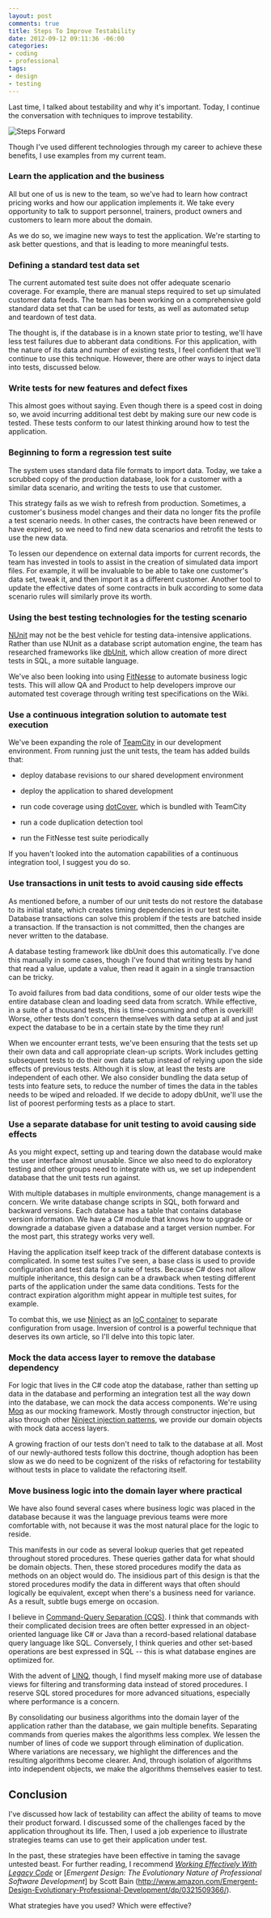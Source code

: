 ```yaml
---
layout: post
comments: true
title: Steps To Improve Testability
date: 2012-09-12 09:11:36 -06:00
categories:
- coding
- professional
tags:
- design
- testing
---
```

Last time, I talked about testability and why it's important. Today, I continue the conversation with techniques to improve testability. 

![Steps Forward](/assets/IMG_0130.png)

Though I've used different technologies through my career to achieve these benefits, I use examples from my current team.

### Learn the application and the business

All but one of us is new to the team, so we've had to learn how contract pricing works and how our application implements it. We take every opportunity to talk to support personnel, trainers, product owners and customers to learn more about the domain.

As we do so, we imagine new ways to test the application. We're starting to ask better questions, and that is leading to more meaningful tests.

### Defining a standard test data set

The current automated test suite does not offer adequate scenario coverage. For example, there are manual steps required to set up simulated customer data feeds. The team has been working on a comprehensive gold standard data set that can be used for tests, as well as automated setup and teardown of test data.

The thought is, if the database is in a known state prior to testing, we'll have less test failures due to abberant data conditions. For this application, with the nature of its data and number of existing tests, I feel confident that we'll continue to use this technique. However, there are other ways to inject data into tests, discussed below.

### Write tests for new features and defect fixes

This almost goes without saying. Even though there is a speed cost in doing so, we avoid incurring additional test debt by making sure our new code is tested. These tests conform to our latest thinking around how to test the application.

### Beginning to form a regression test suite

The system uses standard data file formats to import data. Today, we take a scrubbed copy of the production database, look for a customer with a similar data scenario, and writing the tests to use that customer.

This strategy fails as we wish to refresh from production. Sometimes, a customer's business model changes and their data no longer fits the profile a test scenario needs. In other cases, the contracts have been renewed or have expired, so we need to find new data scenarios and retrofit the tests to use the new data.

To lessen our dependence on external data imports for current records, the team has invested in tools to assist in the creation of simulated data import files. For example, it will be invaluable to be able to take one customer's data set, tweak it, and then import it as a different customer. Another tool to update the effective dates of some contracts in bulk according to some data scenario rules will similarly prove its worth.

### Using the best testing technologies for the testing scenario

[NUnit](http://nunit.org) may not be the best vehicle for testing data-intensive applications. Rather than use NUnit as a database script automation engine, the team has researched frameworks like [dbUnit](http://www.dbunit.org/), which allow creation of more direct tests in SQL, a more suitable language.

We've also been looking into using [FitNesse](http://fitnesse.org) to automate business logic tests. This will allow QA and Product to help developers improve our automated test coverage through writing test specifications on the Wiki.

### Use a continuous integration solution to automate test execution

We've been expanding the role of [TeamCity](http://www.jetbrains.com/teamcity/) in our development environment. From running just the unit tests, the team has added builds that:

*   deploy database revisions to our shared development environment

*   deploy the application to shared development

*   run code coverage using [dotCover](http://www.jetbrains.com/dotcover/), which is bundled with TeamCity

*   run a code duplication detection tool

*   run the FitNesse test suite periodically

If you haven't looked into the automation capabilities of a continuous integration tool, I suggest you do so.

### Use transactions in unit tests to avoid causing side effects

As mentioned before, a number of our unit tests do not restore the database to its initial state, which creates timing dependencies in our test suite. Database transactions can solve this problem if the tests are batched inside a transaction. If the transaction is not committed, then the changes are never written to the database.

A database testing framework like dbUnit does this automatically. I've done this manually in some cases, though I've found that writing tests by hand that read a value, update a value, then read it again in a single transaction can be tricky.

To avoid failures from bad data conditions, some of our older tests wipe the entire database clean and loading seed data from scratch. While effective, in a suite of a thousand tests, this is time-consuming and often is overkill! Worse, other tests don't concern themselves with data setup at all and just expect the database to be in a certain state by the time they run!

When we encounter errant tests, we've been ensuring that the tests set up their own data and call appropriate clean-up scripts. Work includes getting subsequent tests to do their own data setup instead of relying upon the side effects of previous tests. Although it is slow, at least the tests are independent of each other. We also consider bundling the data setup of tests into feature sets, to reduce the number of times the data in the tables needs to be wiped and reloaded. If we decide to adopy dbUnit, we'll use the list of poorest performing tests as a place to start.

### Use a separate database for unit testing to avoid causing side effects

As you might expect, setting up and tearing down the database would make the user interface almost unusable. Since we also need to do exploratory testing and other groups need to integrate with us, we set up independent database that the unit tests run against.

With multiple databases in multiple environments, change management is a concern. We write database change scripts in SQL, both forward and backward versions. Each database has a table that contains database version information. We have a C# module that knows how to upgrade or downgrade a database given a database and a target version number. For the most part, this strategy works very well.

Having the application itself keep track of the different database contexts is complicated. In some test suites I've seen, a base class is used to provide configuration and test data for a suite of tests. Because C# does not allow multiple inheritance, this design can be a drawback when testing different parts of the application under the same data conditions. Tests for the contract expiration algorithm might appear in multiple test suites, for example.

To combat this, we use [Ninject](http://www.ninject.org/) as an [IoC container](http://martinfowler.com/articles/injection.html) to separate configuration from usage. Inversion of control is a powerful technique that deserves its own article, so I'll delve into this topic later.

### Mock the data access layer to remove the database dependency

For logic that lives in the C# code atop the database, rather than setting up data in the database and performing an integration test all the way down into the database, we can mock the data access components. We're using [Moq](http://code.google.com/p/moq/) as our mocking framework. Mostly through constructor injection, but also through other [Ninject injection patterns](http://ninject.codeplex.com/wikipage?title=Injection%20Patterns), we provide our domain objects with mock data access layers.

A growing fraction of our tests don't need to talk to the database at all. Most of our newly-authored tests follow this doctrine, though adoption has been slow as we do need to be cognizent of the risks of refactoring for testability without tests in place to validate the refactoring itself.

### Move business logic into the domain layer where practical

We have also found several cases where business logic was placed in the database because it was the language previous teams were more comfortable with, not because it was the most natural place for the logic to reside.

This manifests in our code as several lookup queries that get repeated throughout stored procedures. These queries gather data for what should be domain objects. Then, these stored procedures modify the data as methods on an object would do. The insidious part of this design is that the stored procedures modify the data in different ways that often should logically be equivalent, except when there's a business need for variance. As a result, subtle bugs emerge on occasion.

I believe in [Command-Query Separation (CQS)](http://martinfowler.com/bliki/CommandQuerySeparation.html). I think that commands with their complicated decision trees are often better expressed in an object-oriented language like C# or Java than a record-based relational database query language like SQL. Conversely, I think queries and other set-based operations are best expressed in SQL -- this is what database engines are optimized for.

With the advent of [LINQ](http://msdn.microsoft.com/en-us/library/bb397926.aspx), though, I find myself making more use of database views for filtering and transforming data instead of stored procedures. I reserve SQL stored procedures for more advanced situations, especially where performance is a concern.

By consolidating our business algorithms into the domain layer of the application rather than the database, we gain multiple benefits. Separating commands from queries makes the algorithms less complex. We lessen the number of lines of code we support through elimination of duplication. Where variations are necessary, we highlight the differences and the resulting algorithms become clearer. And, through isolation of algorithms into independent objects, we make the algorithms themselves easier to test.

## Conclusion

I've discussed how lack of testability can affect the ability of teams to move their product forward. I discussed some of the challenges faced by the application throughout its life. Then, I used a job experience to illustrate strategies teams can use to get their application under test.

In the past, these strategies have been effective in taming the savage untested beast. For further reading, I recommend [_Working Effectively With Legacy Code_](http://www.amazon.com/Working-Effectively-Legacy-Michael-Feathers/dp/0131177052) or [_Emergent Design: The Evolutionary Nature of Professional Software Development_] by Scott Bain (http://www.amazon.com/Emergent-Design-Evolutionary-Professional-Development/dp/0321509366/).

What strategies have you used? Which were effective?
